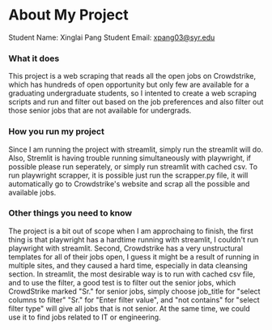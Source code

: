 # About My Project

Student Name:  Xinglai Pang
Student Email:  xpang03@syr.edu

### What it does
This project is a web scraping that reads all the open jobs on Crowdstrike, which has hundreds of open opportunity but only few are available for a graduating undergraduate students, so I intented to create a web scraping scripts and run and filter out based on the job preferences and also filter out those senior jobs that are not available for undergrads.

### How you run my project
Since I am running the project with streamlit, simply run the streamlit will do.
Also, Stremlit is having trouble running simultaneously with playwright, if possible please run seperately, or simply run streamlit with cached csv.
To run playwright scrapper, it is possible just run the scrapper.py file, it will automatically go to Crowdstrike's website and scrap all the possible and available jobs.

### Other things you need to know
The project is a bit out of scope when I am approchaing to finish, the first thing is that playwright has a hardtime running with streamlit, I couldn't run playwright with streamlit. Second, Crowdstrike has a very unstructural templates for all of their jobs open, I guess it might be a result of running in multiple sites, and they caused a hard time, especially in data cleansing section. In streamlit, the most desirable way is to run with cached csv file, and to use the filter, a good test is to filter out the senior jobs, which CrowdStrike marked "Sr." for senior jobs, simply choose job_title for "select columns to filter" "Sr." for "Enter filter value", and "not contains" for "select filter type" will give all jobs that is not senior. At the same time, we could use it to find jobs related to IT or engineering.